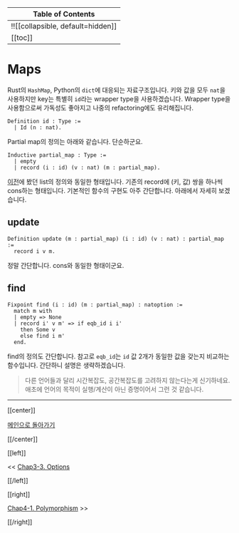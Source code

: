 | Table of Contents |
|-------------------|
|!![[collapsible, default=hidden]]  |
|[[toc]]|

# Maps

Rust의 `HashMap`, Python의 `dict`에 대응되는 자료구조입니다. 키와 값을 모두 `nat`을 사용하지만 key는 특별히 `id`라는 wrapper type을 사용하겠습니다. Wrapper type을 사용함으로써 가독성도 좋아지고 나중의 refactoring에도 유리해집니다.

```haskell, line_num
Definition id : Type :=
  | Id (n : nat).
```

Partial map의 정의는 아래와 같습니다. 단순하군요.

```haskell, line_num
Inductive partial_map : Type :=
  | empty
  | record (i : id) (v : nat) (m : partial_map).
```

[이전](Chap3-2.html)에 봤던 list의 정의와 동일한 형태입니다. 기존의 record에 (키, 값) 쌍을 하나씩 cons하는 형태입니다. 기본적인 함수의 구현도 아주 간단합니다. 아래에서 자세히 보겠습니다.

## update

```haskell, line_num
Definition update (m : partial_map) (i : id) (v : nat) : partial_map :=
  record i v m.
```

정말 간단합니다. cons와 동일한 형태이군요.

## find

```haskell, line_num
Fixpoint find (i : id) (m : partial_map) : natoption :=
  match m with
  | empty => None
  | record i' v m' => if eqb_id i i'
    then Some v
    else find i m'
  end.
```

find의 정의도 간단합니다. 참고로 `eqb_id`는 `id` 값 2개가 동일한 값을 갖는지 비교하는 함수입니다. 간단하니 설명은 생략하겠습니다.

> 다른 언어들과 달리 시간복잡도, 공간복잡도를 고려하지 않는다는게 신기하네요. 애초에 언어의 목적이 실행/계산이 아닌 증명이어서 그런 것 같습니다.

---

[[center]]

[메인으로 돌아가기](index.html)

[[/center]]

[[left]]

<< [Chap3-3. Options](Chap3-3.html)

[[/left]]

[[right]]

[Chap4-1. Polymorphism](Chap4-1.html) >>

[[/right]]